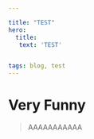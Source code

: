 ```yaml
---

title: "TEST"
hero:
  title:
   text: 'TEST'


tags: blog, test
---
```


# Very Funny

> AAAAAAAAAAA